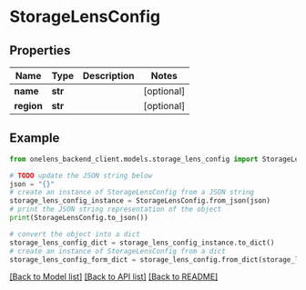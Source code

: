 # StorageLensConfig


## Properties

Name | Type | Description | Notes
------------ | ------------- | ------------- | -------------
**name** | **str** |  | [optional] 
**region** | **str** |  | [optional] 

## Example

```python
from onelens_backend_client.models.storage_lens_config import StorageLensConfig

# TODO update the JSON string below
json = "{}"
# create an instance of StorageLensConfig from a JSON string
storage_lens_config_instance = StorageLensConfig.from_json(json)
# print the JSON string representation of the object
print(StorageLensConfig.to_json())

# convert the object into a dict
storage_lens_config_dict = storage_lens_config_instance.to_dict()
# create an instance of StorageLensConfig from a dict
storage_lens_config_form_dict = storage_lens_config.from_dict(storage_lens_config_dict)
```
[[Back to Model list]](../README.md#documentation-for-models) [[Back to API list]](../README.md#documentation-for-api-endpoints) [[Back to README]](../README.md)


